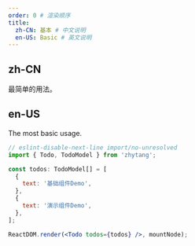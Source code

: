 ```yaml
---
order: 0 # 渲染顺序
title:
  zh-CN: 基本 # 中文说明
  en-US: Basic # 英文说明
---
```


## zh-CN

最简单的用法。

## en-US

The most basic usage.

```jsx
// eslint-disable-next-line import/no-unresolved
import { Todo, TodoModel } from 'zhytang';

const todos: TodoModel[] = [
  {
    text: '基础组件Demo',
  },
  {
    text: '演示组件Demo',
  },
];

ReactDOM.render(<Todo todos={todos} />, mountNode);
```

<style>
.code-box-demo .ant-switch {
  margin-bottom: 8px;
}
</style>

